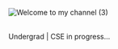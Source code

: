 ![Welcome to my channel (3)](https://github.com/user-attachments/assets/793a1b36-2a08-4812-9e64-8afe7df278fc)

<br>
Undergrad | CSE in progress...
